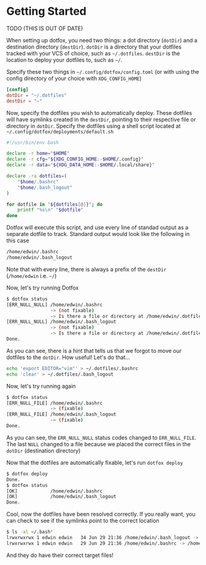 # Getting Started

TODO (THIS IS OUT OF DATE)

When setting up dotfox, you need two things: a dot directory (`dotDir`) and a destination directory (`destDir`). `dotDir` is a directory that your dotfiles tracked with your VCS of choice, such as `~/.dotfiles`. `destDir` is the location to deploy your dotfiles to, such as `~/`.

Specify these two things in `~/.config/dotfox/config.toml` (or with using the config directory of your choice with `XDG_CONFIG_HOME`)

```toml
[config]
dotDir = "~/.dotfiles"
destDir = "~"
```

Now, specify the dotfiles you wish to automatically deploy. These dotfiles will have symlinks created in the `destDir`, pointing to their respective file or directory in `dotDir`. Specify the dotfiles using a shell script located at `~/.config/dotfox/deployments/default.sh`

```bash
#!/usr/bin/env bash

declare -r home="$HOME"
declare -r cfg="${XDG_CONFIG_HOME:-$HOME/.config}"
declare -r data="${XDG_DATA_HOME:-$HOME/.local/share}"

declare -ra dotfiles=(
	"$home/.bashrc"
	"$home/.bash_logout"
)

for dotfile in "${dotfiles[@]}"; do
	printf "%s\n" "$dotfile"
done
```

Dotfox will execute this script, and use every line of standad output as a separate dotfile to track. Standard output would look like the following in this case

```txt
/home/edwin/.bashrc
/home/edwin/.bash_logout
```

Note that with every line, there is always a prefix of the `destDir` (`/home/edwin` i.e. `~/`)

Now, let's try running Dotfox

```sh
$ dotfox status
[ERR_NULL_NULL] /home/edwin/.bashrc
                -> (not fixable)
                -> Is there a file or directory at /home/edwin/.dotfiles/.bashrc?
[ERR_NULL_NULL] /home/edwin/.bash_logout
                -> (not fixable)
                -> Is there a file or directory at /home/edwin/.dotfiles/.bash_logout?
Done.
```

As you can see, there is a hint that tells us that we forgot to move our dotfiles to the `dotDir`. How useful! Let's do that...

```sh
echo 'export EDITOR="vim"' > ~/.dotfiles/.bashrc
echo 'clear' > ~/.dotfiles/.bash_logout
```

Now, let's try running again

```sh
$ dotfox status
[ERR_NULL_FILE] /home/edwin/.bashrc
                -> (fixable)
[ERR_NULL_FILE] /home/edwin/.bash_logout
                -> (fixable)
Done.
```

As you can see, the `ERR_NULL_NULL` status codes changed to `ERR_NULL_FILE`. The last `NULL` changed to a file because we placed the correct files in the `dotDir` (destination directory)

Now that the dotfiles are automatically fixable, let's run `dotfox deploy`

```sh
$ dotfox deploy
Done.
$ dotfox status
[OK]            /home/edwin/.bashrc
[OK]            /home/edwin/.bash_logout
Done.
```

Cool, now the dotfiles have been resolved correctly. If you really want, you can check to see if the symlinks point to the correct location

```sh
$ ls -al ~/.bash*
lrwxrwxrwx 1 edwin edwin   34 Jun 29 21:36 /home/edwin/.bash_logout -> /home/edwin/.dotfiles/.bash_logout
lrwxrwxrwx 1 edwin edwin   29 Jun 29 21:36 /home/edwin/.bashrc -> /home/edwin/.dotfiles/.bashrc
```

And they do have their correct target files!
